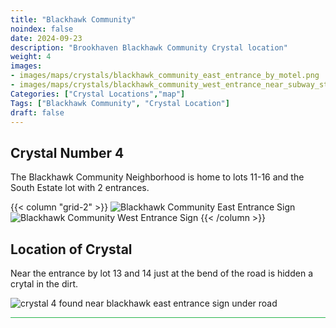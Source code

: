 ```yaml
---
title: "Blackhawk Community"
noindex: false
date: 2024-09-23
description: "Brookhaven Blackhawk Community Crystal location"
weight: 4
images:
- images/maps/crystals/blackhawk_community_east_entrance_by_motel.png
- images/maps/crystals/blackhawk_community_west_entrance_near_subway_station.png
Categories: ["Crystal Locations","map"]
Tags: ["Blackhawk Community", "Crystal Location"]
draft: false
--- 
```


## Crystal Number 4

The Blackhawk Community Neighborhood is home to lots 11-16 and the South Estate lot with 2 entrances. 

{{< column "grid-2" >}}
![Blackhawk Community East Entrance Sign](/images/maps/crystals/blackhawk_community_east_entrance_by_motel.png)
![Blackhawk Community West Entrance Sign](/images/maps/crystals/blackhawk_community_west_entrance_near_subway_station.png)
{{< /column >}}

## Location of Crystal

Near the entrance by lot 13 and 14 just at the bend of the road is hidden a crytal in the dirt. 

![crystal 4 found near blackhawk east entrance sign under road](/images/maps/crystals/crystal_4_near_blackhawk_neighborhood_sign_under_road.png?width=400px)

<hr style="background-color: #28b44c" size=8>

<!-- ## Related Items

### Map

- [Point of Interest](/map/poi/abandoned-house) -->

